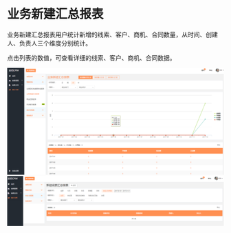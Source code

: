 # 业务新建汇总报表

业务新建汇总报表用户统计新增的线索、客户、商机、合同数量，从时间、创建人、负责人三个维度分别统计。

点击列表的数值，可查看详细的线索、客户、商机、合同数据。

![](/assets/lix业务新建.png)![](/assets/lix业务新建2.png)

